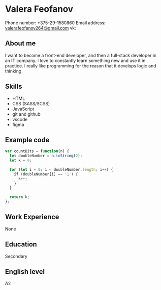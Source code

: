 # Valera Feofanov

Phone number: +375-29-1580860
Email address: valerafeofanov264@gmail.com
vk: 

## About me

I want to become a front-end developer, and then a full-stack developer in an IT company. I love to constantly learn something new and use it in practice. I really like programming for the reason that it develops logic and thinking.

## Skills

* HTML
* CSS (SASS/SCSS)
* JavaScript
* git and github
* vscode
* figma

## Example code

``` javascript
var countBits = function(n) {
  let doubleNumber = n.toString(2);
  let k = 0;
  
  for (let i = 0; i < doubleNumber.length; i++) {
    if (doubleNumber[i] == '1') {
      k++;
    }
  } 
  
  return k;
};
```

## Work Experience

None

## Education

Secondary

## English level

A2
